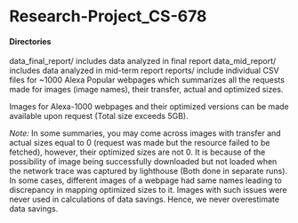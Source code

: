 # Research-Project_CS-678

#### Directories

data_final_report/ includes data analyzed in final report
data_mid_report/ includes data analyzed in mid-term report
reports/ include individual CSV files for ~1000 Alexa Popular webpages which summarizes all the requests made for images (image names), their transfer, actual and optimized sizes.

Images for Alexa-1000 webpages and their optimized versions can be made available upon request (Total size exceeds 5GB).




*Note:* In some summaries, you may come across images with transfer and actual sizes equal to 0 (request was made but the resource failed to be fetched), however, their optimized sizes are not 0. It is because of the possibility of image being successfully downloaded but not loaded when the network trace was captured by lighthouse (Both done in separate runs). In some cases, different images of a webpage had same names leading to discrepancy in mapping optimized sizes to it. Images with such issues were never used in calculations of data savings. Hence, we never overestimate data savings.